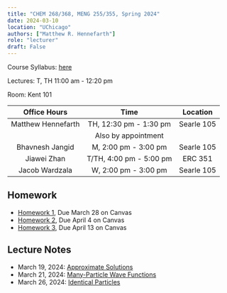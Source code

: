 ```yaml
---
title: "CHEM 268/368, MENG 255/355, Spring 2024"
date: 2024-03-10
location: "UChicago"
authors: ["Matthew R. Hennefarth"]
role: "lecturer"
draft: False
---
```


Course Syllabus: [here](/teaching/chem368_s2024/syllabus.pdf)

Lectures: <time>T, TH 11:00 am - 12:20 pm</time> 

Room: Kent 101 

| Office Hours       | Time                                   | Location   |
|:------------------:|:--------------------------------------:|:----------:|
| Matthew Hennefarth | <time> TH, 12:30 pm - 1:30 pm  </time> | Searle 105 |
|                    | <time> Also by appointment     </time> |            |
| Bhavnesh Jangid    | <time> M, 2:00 pm - 3:00 pm    </time> | Searle 105 | 
| Jiawei Zhan        | <time> T/TH, 4:00 pm - 5:00 pm </time> | ERC 351    | 
| Jacob Wardzala     | <time> W, 2:00 pm - 3:00 pm    </time> | Searle 105 |

## Homework

- [Homework 1](/teaching/chem368_s2024/hw1.pdf), Due <time>March 28</time> on Canvas
- [Homework 2](/teaching/chem368_s2024/hw2.pdf), Due <time>April 4</time> on Canvas
- [Homework 3](/teaching/chem368_s2024/hw3.pdf), Due <time>April 13</time> on Canvas

## Lecture Notes

- <time>March 19, 2024</time>: [Approximate Solutions](/teaching/chem368_s2024/lecture_1_approximate_solutions.pdf)
- <time>March 21, 2024</time>: [Many-Particle Wave Functions](/teaching/chem368_s2024/lecture_2_many_electron_wave_functions.pdf)
- <time>March 26, 2024</time>: [Identical Particles](/teaching/chem368_s2024/lecture_3_identical_particles.pdf)
